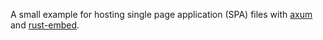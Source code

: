 A small example for hosting single page application (SPA) files with [axum](https://github.com/tokio-rs/axum) and [rust-embed](https://github.com/pyrossh/rust-embed).